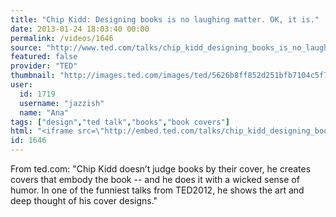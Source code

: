 ```yaml
---
title: "Chip Kidd: Designing books is no laughing matter. OK, it is."
date: 2013-01-24 18:03:40 00:00
permalink: /videos/1646
source: "http://www.ted.com/talks/chip_kidd_designing_books_is_no_laughing_matter_ok_it_is.html"
featured: false
provider: "TED"
thumbnail: "http://images.ted.com/images/ted/5626b8ff852d251bfb7104c5f7674ed37d5dc8dd_389x292.jpg"
user:
  id: 1719
  username: "jazzish"
  name: "Ana"
tags: ["design","ted talk","books","book covers"]
html: "<iframe src=\"http://embed.ted.com/talks/chip_kidd_designing_books_is_no_laughing_matter_ok_it_is.html\" width=\"560\" height=\"315\" frameborder=\"0\" scrolling=\"no\" webkitAllowFullScreen mozallowfullscreen allowFullScreen></iframe>"
id: 1646
---
```


From ted.com: "Chip Kidd doesn’t judge books by their cover, he creates covers that embody the book -- and he does it with a wicked sense of humor. In one of the funniest talks from TED2012, he shows the art and deep thought of his cover designs."